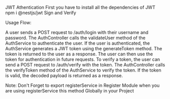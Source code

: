 JWT Athentication First you have to install all the dependencies of JWT
npm i @nestjs/jwt
Sign and Verify


Usage Flow:

A user sends a POST request to /auth/login with their username and password.
The AuthController calls the validateUser method of the AuthService to authenticate the user.
If the user is authenticated, the AuthService generates a JWT token using the generateToken method.
The token is returned to the user as a response.
The user can then use the token for authentication in future requests.
To verify a token, the user can send a POST request to /auth/verify with the token.
The AuthController calls the verifyToken method of the AuthService to verify the token.
If the token is valid, the decoded payload is returned as a response.


Note: Don't Forget to export registerService in Register Module when you are using registerService this method Globally in your Project
